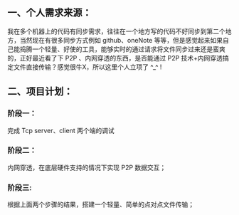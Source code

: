 ## 一、个人需求来源：
我在多个机器上的代码有同步需求，往往在一个地方写的代码不好同步到第二个地方，当然现在有很多同步方式例如 github、oneNote 等等，但是感觉起来如果自己能捣腾一个轻量、好使的工具，能够实时的通过请求将文件同步过来还是蛮爽的，正好最近看了下 P2P 、内网穿透的东西，是否能通过 P2P 技术+内网穿透搞定文件直接传输？感觉很牛X，所以这里个人立项了 ^_^ !


## 二、项目计划：
### 阶段一：
完成 Tcp server、client 两个端的调试

### 阶段二：
内网穿透，在底层硬件支持的情况下实现 P2P 数据交互；

### 阶段三:
根据上面两个步骤的结果，搭建一个轻量、简单的点对点文件传输；






